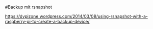 #Backup mit rsnapshot

https://dvpizone.wordpress.com/2014/03/08/using-rsnapshot-with-a-raspberry-pi-to-create-a-backup-device/
